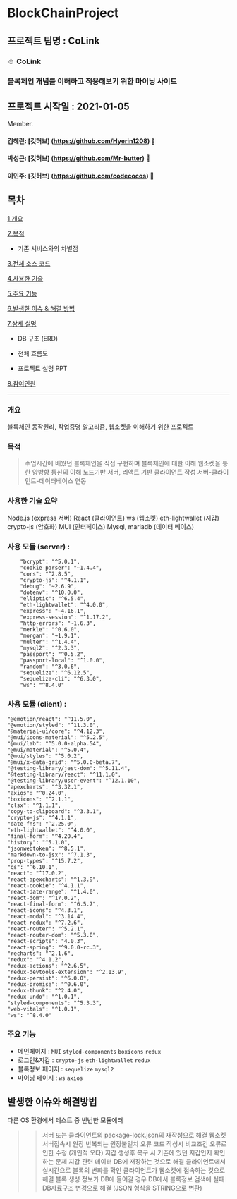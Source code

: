# BlockChainProject

## 프로젝트 팀명 : CoLink

### :relaxed: CoLink

### 블록체인 개념를 이해하고 적용해보기 위한 마이닝 사이트

## 프로젝트 시작일 : 2021-01-05

Member.

#### 김혜린: [깃허브] (https://github.com/Hyerin1208) :watermelon:

#### 박성근: [깃허브] (https://github.com/Mr-butter) :grapes:

#### 이민주: [깃허브] (https://github.com/codecocos) :strawberry:

## 목차

[1.개요](#개요)

[2.목적](#목적)

- 기존 서비스와의 차별점

[3.전체 소스 코드](#전체-소스-코드-click)

[4.사용한 기술](#사용한-기술)

[5.주요 기능](#주요-기능)

[6.발생한 이슈 & 해결 방법](#발생한-이슈--해결-방법)

[7.상세 설명](#상세-설명)

- DB 구조 (ERD)

- 전체 흐름도

- 프로젝트 설명 PPT

[8.참여인원](#참여-인원-4명)

---

### 개요

블록체인 동작원리, 작업증명 알고리즘, 웹소켓을 이해하기 위한 프로젝트

### 목적

> 수업시간에 배웠던 블록체인을 직접 구현하며 블록체인에 대한 이해
> 웹소켓을 통한 양방향 통신의 이해
> 노드기반 서버, 리액트 기반 클라이언트 작성
> 서버-클라이언트-데이터베이스 연동

### 사용한 기술 요약

Node.js (express 서버)
React (클라이언트)
ws (웹소켓)
eth-lightwallet (지갑)
crypto-js (암호화)
MUI (인터페이스)
Mysql, mariadb (데이터 베이스)

### 사용 모듈 (server) :

        "bcrypt": "^5.0.1",
        "cookie-parser": "~1.4.4",
        "cors": "^2.8.5",
        "crypto-js": "^4.1.1",
        "debug": "~2.6.9",
        "dotenv": "^10.0.0",
        "elliptic": "^6.5.4",
        "eth-lightwallet": "^4.0.0",
        "express": "~4.16.1",
        "express-session": "^1.17.2",
        "http-errors": "~1.6.3",
        "merkle": "^0.6.0",
        "morgan": "~1.9.1",
        "multer": "^1.4.4",
        "mysql2": "^2.3.3",
        "passport": "^0.5.2",
        "passport-local": "^1.0.0",
        "random": "^3.0.6",
        "sequelize": "^6.12.5",
        "sequelize-cli": "^6.3.0",
        "ws": "^8.4.0"

### 사용 모듈 (client) :

    "@emotion/react": "^11.5.0",
    "@emotion/styled": "^11.3.0",
    "@material-ui/core": "^4.12.3",
    "@mui/icons-material": "^5.2.5",
    "@mui/lab": "^5.0.0-alpha.54",
    "@mui/material": "^5.0.4",
    "@mui/styles": "^5.0.2",
    "@mui/x-data-grid": "^5.0.0-beta.7",
    "@testing-library/jest-dom": "^5.11.4",
    "@testing-library/react": "^11.1.0",
    "@testing-library/user-event": "^12.1.10",
    "apexcharts": "^3.32.1",
    "axios": "^0.24.0",
    "boxicons": "^2.1.1",
    "clsx": "^1.1.1",
    "copy-to-clipboard": "^3.3.1",
    "crypto-js": "^4.1.1",
    "date-fns": "^2.25.0",
    "eth-lightwallet": "^4.0.0",
    "final-form": "^4.20.4",
    "history": "^5.1.0",
    "jsonwebtoken": "^8.5.1",
    "markdown-to-jsx": "^7.1.3",
    "prop-types": "^15.7.2",
    "qs": "^6.10.1",
    "react": "^17.0.2",
    "react-apexcharts": "^1.3.9",
    "react-cookie": "^4.1.1",
    "react-date-range": "^1.4.0",
    "react-dom": "^17.0.2",
    "react-final-form": "^6.5.7",
    "react-icons": "^4.3.1",
    "react-modal": "^3.14.4",
    "react-redux": "^7.2.6",
    "react-router": "^5.2.1",
    "react-router-dom": "^5.3.0",
    "react-scripts": "4.0.3",
    "react-spring": "^9.0.0-rc.3",
    "recharts": "^2.1.6",
    "redux": "^4.1.2",
    "redux-actions": "^2.6.5",
    "redux-devtools-extension": "^2.13.9",
    "redux-persist": "^6.0.0",
    "redux-promise": "^0.6.0",
    "redux-thunk": "^2.4.0",
    "redux-undo": "^1.0.1",
    "styled-components": "^5.3.3",
    "web-vitals": "^1.0.1",
    "ws": "^8.4.0"

### 주요 기능

- 메인페이지 : `MUI` `styled-components` `boxicons` `redux`
- 로그인&지갑 : `crypto-js` `eth-lightwallet` `redux`
- 블록정보 페이지 : `sequelize` `mysql2`
- 마이닝 페이지 : `ws` `axios`

## 발생한 이슈와 해결방법

다른 OS 환경에서 테스트 중 빈번한 모듈에러

> > 서버 또는 클라이언트의 package-lock.json의 재작성으로 해결
> > 웹소켓 서버접속시 원장 반복되는 원장불일치 오류
> > 코드 작성시 비교조건 오류로 인한 수정 (개인적 오타)
> > 지갑 생성후 복구 시 기존에 있던 지갑인지 확인하는 문제
> > 지갑 관련 데이터 DB에 저장하는 것으로 해결
> > 클라이언트에서 실시간으로 블록의 변화를 확인
> > 클라이언트가 웹소켓에 접속하는 것으로 해결
> > 블록 생성 정보가 DB에 들어갈 경우 DB에서 블록정보 검색에 실패
> > DB자료구조 변경으로 해결 (JSON 형식을 STRING으로 변환)


